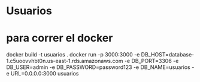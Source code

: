 # Usuarios

# para correr el docker 

docker build -t usuarios .
docker run -p 3000:3000 -e DB_HOST=database-1.c5uoovvhbt0n.us-east-1.rds.amazonaws.com -e DB_PORT=3306 -e DB_USER=admin -e DB_PASSWORD=password123 -e DB_NAME=usuarios -e URL=0.0.0.0:3000 usuarios
